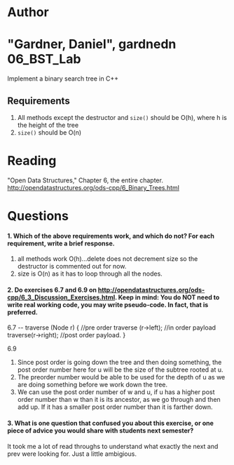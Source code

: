 Author
==========
"Gardner, Daniel", gardnedn
06_BST_Lab
==============

Implement a binary search tree in C++

Requirements
------------

1. All methods except the destructor and `size()` should be O(h), where h is the height of the tree
2. `size()` should be O(n)

Reading
=======
"Open Data Structures," Chapter 6, the entire chapter. http://opendatastructures.org/ods-cpp/6_Binary_Trees.html

Questions
=========

#### 1. Which of the above requirements work, and which do not? For each requirement, write a brief response.

1. all methods work O(h)...delete does not decrement size so the destructor is commented out for now.
2. size is O(n) as it has to loop through all the nodes.

#### 2. Do exercises 6.7 and 6.9 on http://opendatastructures.org/ods-cpp/6_3_Discussion_Exercises.html. Keep in mind: You do NOT need to write real working code, you may write pseudo-code. In fact, that is preferred.

6.7 --
traverse (Node r) {
//pre order
traverse (r->left);
//in order payload
traverse(r->right);
//post order payload.
}

6.9
1. Since post order is going down the tree and then doing something, the post order number here for u will be the size of the subtree rooted at u.
2. The preorder number would be able to be used for the depth of u as we are doing something before we work down the tree.
3. We can use the post order number of w and u, if u has a higher post order number than w than it is its ancestor, as we go through and then add up. If it has a smaller post order number than it is farther down.

#### 3. What is one question that confused you about this exercise, or one piece of advice you would share with students next semester?
It took me a lot of read throughs to understand what exactly the next and prev were looking for. Just a little ambigious.
